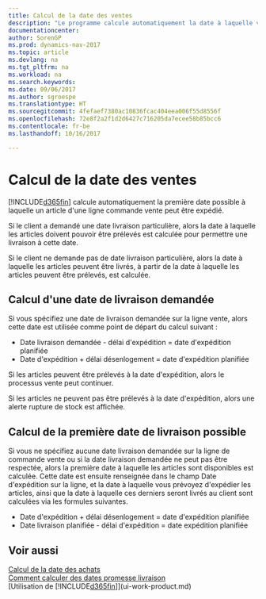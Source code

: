 ```yaml
---
title: Calcul de la date des ventes
description: "Le programme calcule automatiquement la date à laquelle vous devez commander un article pour l'avoir en stock à une certaine date. Il s'agit de la date à laquelle des articles commandés à une date donnée devraient être disponibles pour le prélèvement."
documentationcenter: 
author: SorenGP
ms.prod: dynamics-nav-2017
ms.topic: article
ms.devlang: na
ms.tgt_pltfrm: na
ms.workload: na
ms.search.keywords: 
ms.date: 09/06/2017
ms.author: sgroespe
ms.translationtype: HT
ms.sourcegitcommit: 4fefaef7380ac10836fcac404eea006f55d8556f
ms.openlocfilehash: 72e8f2a2f1d2d6427c716205da7ecee58b85bcc6
ms.contentlocale: fr-be
ms.lasthandoff: 10/16/2017

---
```

# <a name="date-calculation-for-sales"></a>Calcul de la date des ventes
[!INCLUDE[d365fin](includes/d365fin_md.md)] calcule automatiquement la première date possible à laquelle un article d'une ligne commande vente peut être expédié.

Si le client a demandé une date livraison particulière, alors la date à laquelle les articles doivent pouvoir être prélevés est calculée pour permettre une livraison à cette date.

Si le client ne demande pas de date livraison particulière, alors la date à laquelle les articles peuvent être livrés, à partir de la date à laquelle les articles peuvent être prélevés, est calculée.

## <a name="calculating-a-requested-delivery-date"></a>Calcul d'une date de livraison demandée
Si vous spécifiez une date de livraison demandée sur la ligne vente, alors cette date est utilisée comme point de départ du calcul suivant :

- Date livraison demandée - délai d'expédition = date d'expédition planifiée
- Date d'expédition + délai désenlogement = date d'expédition planifiée

Si les articles peuvent être prélevés à la date d'expédition, alors le processus vente peut continuer.

Si les articles ne peuvent pas être prélevés à la date d'expédition, alors une alerte rupture de stock est affichée.

## <a name="calculating-the-earliest-possible-delivery-date"></a>Calcul de la première date de livraison possible
Si vous ne spécifiez aucune date livraison demandée sur la ligne de commande vente ou si la date livraison demandée ne peut pas être respectée, alors la première date à laquelle les articles sont disponibles est calculée. Cette date est ensuite renseignée dans le champ Date d'expédition sur la ligne, et la date à laquelle vous prévoyez d'expédier les articles, ainsi que la date à laquelle ces derniers seront livrés au client sont calculées via les formules suivantes.

- Date d'expédition + délai désenlogement = date d'expédition planifiée
- Date livraison planifiée - délai d'expédition = date expédition planifiée


## <a name="see-also"></a>Voir aussi  
 [Calcul de la date des achats](purchasing-date-calculation-for-purchases.md)   
 [Comment calculer des dates promesse livraison](sales-how-to-calculate-order-promising-dates.md)  
 [Utilisation de [!INCLUDE[d365fin](includes/d365fin_md.md)]](ui-work-product.md)

